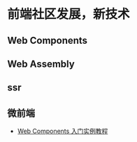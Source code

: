 # 前端社区发展，新技术

## Web Components

## Web Assembly

## ssr

## 微前端

- [Web Components 入门实例教程](http://www.ruanyifeng.com/blog/2019/08/web_components.html)